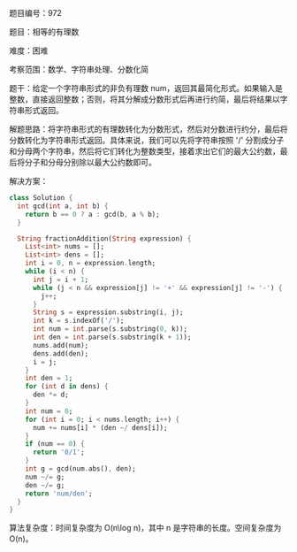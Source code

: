 题目编号：972

题目：相等的有理数

难度：困难

考察范围：数学、字符串处理、分数化简

题干：给定一个字符串形式的非负有理数 num，返回其最简化形式。如果输入是整数，直接返回整数；否则，将其分解成分数形式后再进行约简，最后将结果以字符串形式返回。

解题思路：将字符串形式的有理数转化为分数形式，然后对分数进行约分，最后将分数转化为字符串形式返回。具体来说，我们可以先将字符串按照 '/' 分割成分子和分母两个字符串，然后将它们转化为整数类型，接着求出它们的最大公约数，最后将分子和分母分别除以最大公约数即可。

解决方案：

```dart
class Solution {
  int gcd(int a, int b) {
    return b == 0 ? a : gcd(b, a % b);
  }

  String fractionAddition(String expression) {
    List<int> nums = [];
    List<int> dens = [];
    int i = 0, n = expression.length;
    while (i < n) {
      int j = i + 1;
      while (j < n && expression[j] != '+' && expression[j] != '-') {
        j++;
      }
      String s = expression.substring(i, j);
      int k = s.indexOf('/');
      int num = int.parse(s.substring(0, k));
      int den = int.parse(s.substring(k + 1));
      nums.add(num);
      dens.add(den);
      i = j;
    }
    int den = 1;
    for (int d in dens) {
      den *= d;
    }
    int num = 0;
    for (int i = 0; i < nums.length; i++) {
      num += nums[i] * (den ~/ dens[i]);
    }
    if (num == 0) {
      return '0/1';
    }
    int g = gcd(num.abs(), den);
    num ~/= g;
    den ~/= g;
    return 'num/den';
  }
}
```

算法复杂度：时间复杂度为 O(n\log n)，其中 n 是字符串的长度。空间复杂度为 O(n)。